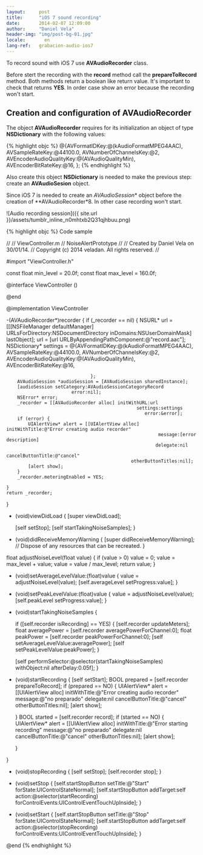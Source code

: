 ```yaml
---
layout:     post
title:      "iOS 7 sound recording"
date:       2014-02-07 12:09:00
author:     "Daniel Vela"
header-img: "img/post-bg-01.jpg"
locale:       en
lang-ref:   grabacion-audio-ios7
---
```


To record sound with iOS 7 use **AVAudioRecorder** class.

Before stert the recording with the **record** method call the **prepareToRecord** method. Both methods return a boolean like return value.
It's important to check that returns **YES**. In order case show an error because the recording won't start.

## Creation and configuration of AVAudioRecorder

The object **AVAudioRecorder** requires for its initialization an object of type **NSDictionary** with the following values:

{% highlight objc %}
@{AVFormatIDKey:@(kAudioFormatMPEG4AAC),
  AVSampleRateKey:@44100.0,
  AVNumberOfChannelsKey:@2,
  AVEncoderAudioQualityKey:@(AVAudioQualityMin),
  AVEncoderBitRateKey:@16,
};
{% endhighlight %}

Also create this object **NSDictionary** is needed to make the previous step: create an **AVAudioSesion** object.

Since iOS 7 is needed to create an *AVAudioSession** object before the creation of **AVAudioRecorder*8. In other case recording won't start.

![Audio recording session]({{ site.url }}/assets/tumblr_inline_n0mhtxb2Q31qjhbuu.png)

{% highlight objc %}
Code sample

//
//  ViewController.m
//  NoiseAlertPrototype
//
//  Created by Daniel Vela on 30/01/14.
//  Copyright (c) 2014 veladan. All rights reserved.
//

#import "ViewController.h"

const float min_level = 20.0f;
const float max_level = 160.0f;

@interface ViewController ()

@end

@implementation ViewController

-(AVAudioRecorder*)recorder {
    if (_recorder == nil) {
        NSURL* url = [[[NSFileManager defaultManager] URLsForDirectory:NSDocumentDirectory
                                                             inDomains:NSUserDomainMask]
                      lastObject];
        url = [url URLByAppendingPathComponent:@"record.aac"];
        NSDictionary* settings = @{AVFormatIDKey:@(kAudioFormatMPEG4AAC),
                                   AVSampleRateKey:@44100.0,
                                   AVNumberOfChannelsKey:@2,
                                   AVEncoderAudioQualityKey:@(AVAudioQualityMin),
                                   AVEncoderBitRateKey:@16,

                                   };
        AVAudioSession *audioSession = [AVAudioSession sharedInstance];
        [audioSession setCategory:AVAudioSessionCategoryRecord
                            error:nil];
        NSError* error;
        _recorder = [[AVAudioRecorder alloc] initWithURL:url
                                                    settings:settings
                                                       error:&error];
        if (error) {
            UIAlertView* alert = [[UIAlertView alloc] initWithTitle:@"Error creating audio recorder"
                                                            message:[error description]
                                                           delegate:nil
                                                  cancelButtonTitle:@"cancel"
                                                  otherButtonTitles:nil];
            [alert show];
        }
        _recorder.meteringEnabled = YES;

    }
    return _recorder;
}

- (void)viewDidLoad
{
    [super viewDidLoad];

    [self setStop];
    [self startTakingNoiseSamples];
}

- (void)didReceiveMemoryWarning
{
    [super didReceiveMemoryWarning];
    // Dispose of any resources that can be recreated.
}

float adjustNoiseLevel(float value) {
    if (value > 0) value = 0;
    value = max_level + value;
    value = value / max_level;
    return value;
}

- (void)setAverageLevelValue:(float)value {
    value = adjustNoiseLevel(value);
    [self.averageLevel setProgress:value];
}

- (void)setPeakLevelValue:(float)value  {
    value = adjustNoiseLevel(value);
    [self.peakLevel setProgress:value];
}

- (void)startTakingNoiseSamples {

    if ([self.recorder isRecording] == YES) {
        [self.recorder updateMeters];
        float averagePower = [self.recorder averagePowerForChannel:0];
        float peakPower = [self.recorder peakPowerForChannel:0];
        [self setAverageLevelValue:averagePower];
        [self setPeakLevelValue:peakPower];
    }

    [self performSelector:@selector(startTakingNoiseSamples)
               withObject:nil
               afterDelay:0.05f];
}

- (void)startRecording {
    [self setStart];
    BOOL prepared = [self.recorder prepareToRecord];
    if (prepared == NO) {
        UIAlertView* alert = [[UIAlertView alloc] initWithTitle:@"Error creating audio recorder"
                                                        message:@"no preparado"
                                                       delegate:nil
                                              cancelButtonTitle:@"cancel"
                                              otherButtonTitles:nil];
        [alert show];

    }
    BOOL started = [self.recorder record];
    if (started == NO) {
        UIAlertView* alert = [[UIAlertView alloc] initWithTitle:@"Error starting recording"
                                                        message:@"no preparado"
                                                       delegate:nil
                                              cancelButtonTitle:@"cancel"
                                              otherButtonTitles:nil];
        [alert show];

    }

}

- (void)stopRecording {
    [self setStop];
    [self.recorder stop];
}

- (void)setStop {
    [self.startStopButton setTitle:@"Start" forState:UIControlStateNormal];
    [self.startStopButton addTarget:self
                          action:@selector(startRecording)
                forControlEvents:UIControlEventTouchUpInside];
}

- (void)setStart {
    [self.startStopButton setTitle:@"Stop" forState:UIControlStateNormal];
    [self.startStopButton addTarget:self
                          action:@selector(stopRecording)
                forControlEvents:UIControlEventTouchUpInside];
}


@end
{% endhighlight %}